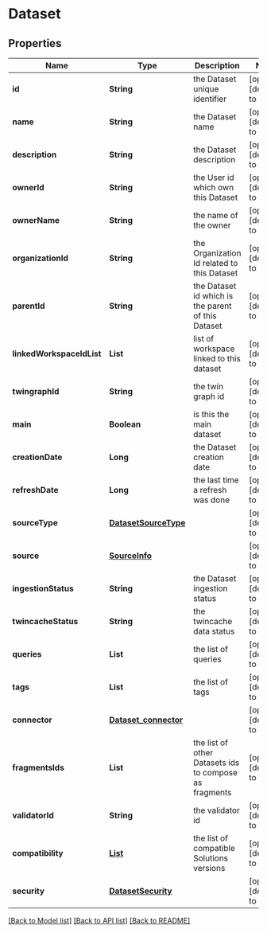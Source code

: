# Dataset
## Properties

Name | Type | Description | Notes
------------ | ------------- | ------------- | -------------
**id** | **String** | the Dataset unique identifier | [optional] [default to null]
**name** | **String** | the Dataset name | [optional] [default to null]
**description** | **String** | the Dataset description | [optional] [default to null]
**ownerId** | **String** | the User id which own this Dataset | [optional] [default to null]
**ownerName** | **String** | the name of the owner | [optional] [default to null]
**organizationId** | **String** | the Organization Id related to this Dataset | [optional] [default to null]
**parentId** | **String** | the Dataset id which is the parent of this Dataset | [optional] [default to null]
**linkedWorkspaceIdList** | **List** | list of workspace linked to this dataset | [optional] [default to null]
**twingraphId** | **String** | the twin graph id | [optional] [default to null]
**main** | **Boolean** | is this the main dataset | [optional] [default to null]
**creationDate** | **Long** | the Dataset creation date | [optional] [default to null]
**refreshDate** | **Long** | the last time a refresh was done | [optional] [default to null]
**sourceType** | [**DatasetSourceType**](DatasetSourceType.md) |  | [optional] [default to null]
**source** | [**SourceInfo**](SourceInfo.md) |  | [optional] [default to null]
**ingestionStatus** | **String** | the Dataset ingestion status | [optional] [default to null]
**twincacheStatus** | **String** | the twincache data status | [optional] [default to null]
**queries** | **List** | the list of queries | [optional] [default to null]
**tags** | **List** | the list of tags | [optional] [default to null]
**connector** | [**Dataset_connector**](Dataset_connector.md) |  | [optional] [default to null]
**fragmentsIds** | **List** | the list of other Datasets ids to compose as fragments | [optional] [default to null]
**validatorId** | **String** | the validator id | [optional] [default to null]
**compatibility** | [**List**](DatasetCompatibility.md) | the list of compatible Solutions versions | [optional] [default to null]
**security** | [**DatasetSecurity**](DatasetSecurity.md) |  | [optional] [default to null]

[[Back to Model list]](../README.md#documentation-for-models) [[Back to API list]](../README.md#documentation-for-api-endpoints) [[Back to README]](../README.md)

